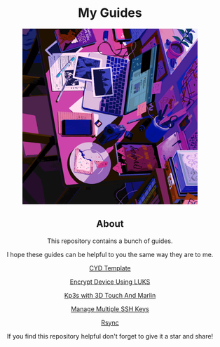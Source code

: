 <h1 align="center">My Guides</h1>

<div align="center">
<img src="/assets/desk.gif" alt="desk" width="400"/>
</div>

<h2 align="center">About</h2>

<p align="center">This repository contains a bunch of guides.</p>

<p align="center">I hope these guides can be helpful to you the same way they are to me.</p>

<div align="center">
  
<a href="https://github.com/fishsticksnom/cyd_template">CYD Template</a>  

<a href="https://github.com/fishsticksnom/luks_encryption_guide">Encrypt Device Using LUKS</a>  

<a href="https://github.com/fishsticksnom/kp3s_3d_touch_guide">Kp3s with 3D Touch And Marlin</a>  

<a href="https://github.com/fishsticksnom/manage_multiple_ssh_keys_guide">Manage Multiple SSH Keys</a>  

<a href="https://github.com/fishsticksnom/rsync_guide">Rsync</a>  

</div>

<p align="center">If you find this repository helpful don't forget to give it a star and share!</p>
